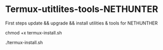 # Termux-utitlites-tools-NETHUNTER
First steps update &amp;&amp; upgrade &amp;&amp; install utilities &amp; tools for NETHUNTHER

chmod +x termux-install.sh

./termux-install.sh
